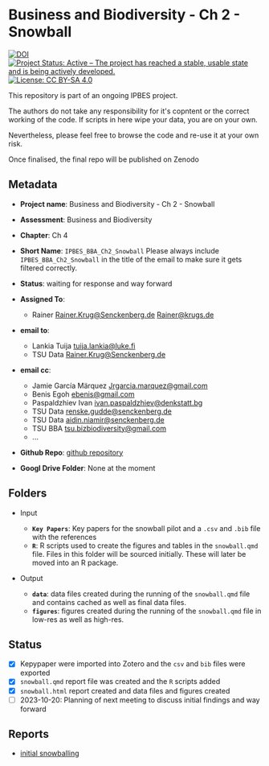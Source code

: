 # Business and Biodiversity - Ch 2 - Snowball

[![DOI](https://zenodo.org/badge/DOI/99.9999/zenodo.9999999.svg)](https://doi.org/99.9999/zenodo.9999999)
[![Project Status: Active – The project has reached a stable, usable state and is being actively developed.](https://www.repostatus.org/badges/latest/active.svg)](https://www.repostatus.org/#active)
[![License: CC BY-SA 4.0](https://img.shields.io/badge/License-CC_BY--SA_4.0-lightgrey.svg)](https://creativecommons.org/licenses/by-sa/4.0/)

This repository is part of an ongoing IPBES project.

The authors do not take any responsibility for it's copntent or the correct working of the code. If scripts in here wipe your data, you are on your own.

Nevertheless, please feel free to browse the code and re-use it at your own risk.

Once finalised, the final repo will be published on Zenodo

## Metadata

- **Project name**: Business and Biodiversity - Ch 2 - Snowball
- **Assessment**: Business and Biodiversity
- **Chapter**: Ch 4
- **Short Name**: `IPBES_BBA_Ch2_Snowball`
  Please always include `IPBES_BBA_Ch2_Snowball` in the title of the email to make sure it gets filtered correctly.
- **Status**: waiting for response and way forward

- **Assigned To**:
  - Rainer <Rainer.Krug@Senckenberg.de> <Rainer@krugs.de>

- **email to**:
  - Lankia Tuija <tuija.lankia@luke.fi>
  - TSU Data <Rainer.Krug@Senckenberg.de>

- **email cc**:
  - Jamie García Märquez <Jrgarcia.marquez@gmail.com>
  - Benis Egoh <ebenis@gmail.com>
  - Paspaldzhiev Ivan <ivan.paspaldzhiev@denkstatt.bg>
  - TSU Data <renske.gudde@senckenberg.de>
  - TSU Data <aidin.niamir@senckenberg.de>
  - TSU BBA <tsu.bizbiodiversity@gmail.com>
  - ...

- **Github Repo**: [github repository](https://github.com/IPBES-Data/IPBES_BBA_Ch2_Snowball)
- **Googl Drive Folder**: None at the moment

## Folders

- Input
  - **`Key Papers`**: Key papers for the snowball pilot and a `.csv` and `.bib` file with the references
  - **`R`**: R scripts used to create the figures and tables in the `snowball.qmd` file. Files in this folder will be sourced initially. These will later be moved into an R package.

- Output
  - **`data`**: data files created during the running of the `snowball.qmd` file and contains cached as well as final data files.
  - **`figures`**: figures created during the running of the `snowball.qmd` file in low-res as well as high-res.

## Status

- [x] Kepypaper were imported into Zotero and the `csv` and `bib` files were exported
- [x] `snowball.qmd` report file was created and the `R` scripts added
- [x] `snowball.html` report created and data files and figures created
- [ ] 2023-10-20: Planning of next meeting to discuss initial findings and way forward

## Reports

- [initial snowballing](snowball.html)
